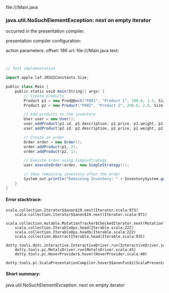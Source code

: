 file://<WORKSPACE>/Main.java
### java.util.NoSuchElementException: next on empty iterator

occurred in the presentation compiler.

presentation compiler configuration:


action parameters:
offset: 186
uri: file://<WORKSPACE>/Main.java
text:
```scala


// Test implementation

import apple.laf.JRSUIConstants.Size;

public class Main {
    public static void main(String[] args) {
        // Create products
        Product p1 = new Prod@@uct("P001", "Product 1", 100.0, 1.5, Size.M);
        Product p2 = new Product("P002", "Product 2", 200.0, 2.5, Size.L);

        // Add products to the inventory
        User user = new User();
        user.addProduct(p1.id, p1.description, p1.price, p1.weight, p1.size);
        user.addProduct(p2.id, p2.description, p2.price, p2.weight, p2.size);

        // Create an order
        Order order = new Order();
        order.addProduct(p1, 2);
        order.addProduct(p2, 1);

        // Execute order using SimpleStrategy
        user.executeOrder(order, new SimpleStrategy());

        // Show remaining inventory after the order
        System.out.println("Remaining Inventory: " + InventorySystem.getShelvesStatus());
    }
}

```



#### Error stacktrace:

```
scala.collection.Iterator$$anon$19.next(Iterator.scala:973)
	scala.collection.Iterator$$anon$19.next(Iterator.scala:971)
	scala.collection.mutable.MutationTracker$CheckedIterator.next(MutationTracker.scala:76)
	scala.collection.IterableOps.head(Iterable.scala:222)
	scala.collection.IterableOps.head$(Iterable.scala:222)
	scala.collection.AbstractIterable.head(Iterable.scala:935)
	dotty.tools.dotc.interactive.InteractiveDriver.run(InteractiveDriver.scala:164)
	dotty.tools.pc.MetalsDriver.run(MetalsDriver.scala:45)
	dotty.tools.pc.HoverProvider$.hover(HoverProvider.scala:40)
	dotty.tools.pc.ScalaPresentationCompiler.hover$$anonfun$1(ScalaPresentationCompiler.scala:376)
```
#### Short summary: 

java.util.NoSuchElementException: next on empty iterator